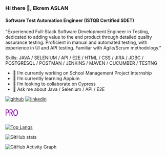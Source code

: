 ### Hi there 👋, Ekrem ASLAN
#### Software Test Automation Engineer (ISTQB Certified SDET)
"Experienced Full-Stack Software Development Engineer in Testing, dedicated to adding value to the end product through detailed quality assurance testing. Proficient in manual and automated testing, with experience in UI and API testing. Familiar with Agile/Scrum methodology."

Skills: JAVA / SELENIUM / API / E2E / HTML / CSS / JIRA / JDBC / POSTGRESQL /  POSTMAN / JENKINS / MAVEN / CUCUMBER / TESTNG

- 🔭 I’m currently working on School Management Project Internship 
- 🌱 I’m currently learning Appium 
- 👯 I’m looking to collaborate on Cypress 
- 💬 Ask me about Java / Selenium / API / E2E 


[<img src='https://cdn.jsdelivr.net/npm/simple-icons@3.0.1/icons/github.svg' alt='github' height='40'>](https://github.com/aslnekrem)  [<img src='https://cdn.jsdelivr.net/npm/simple-icons@3.0.1/icons/linkedin.svg' alt='linkedin' height='40'>](https://www.linkedin.com/in/ekrem-aslan-a926a428a//)  

<a href='https://github.com/pricing'><img src='https://raw.githubusercontent.com/acervenky/animated-github-badges/master/assets/pro.gif' width='40' height='40'></a> 

[![Top Langs](https://github-readme-stats.vercel.app/api/top-langs/?username=aslnekrem)](https://github.com/anuraghazra/github-readme-stats)

![GitHub stats](https://github-readme-stats.vercel.app/api?username=aslnekrem&show_icons=true)  

![GitHub Activity Graph](https://activity-graph.herokuapp.com/graph?username=aslnekrem)  

